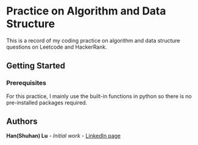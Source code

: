 
# Practice on Algorithm and Data Structure

This is a record of my coding practice on algorithm and data structure questions on Leetcode and HackerRank.


## Getting Started

### Prerequisites

For this practice, I mainly use the built-in functions in python so there is no pre-installed packages required.

## Authors

**Han(Shuhan) Lu** - *Initial work* - [LinkedIn page](https://www.linkedin.com/in/shuhan-lu/)


